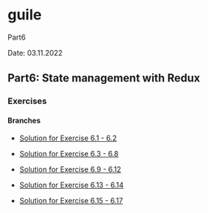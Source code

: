 # guile
Part6

Date: 03.11.2022

## Part6: State management with Redux

### Exercises

#### Branches

- [Solution for Exercise 6.1 - 6.2](https://github.com/aiotrope/guile/tree/6.1/unicafe-redux)

- [Solution for Exercise 6.3 - 6.8](https://github.com/aiotrope/guile/tree/6.3/redux-anecdotes)

- [Solution for Exercise 6.9 - 6.12](https://github.com/aiotrope/guile/tree/6.9/redux-anecdotes)

- [Solution for Exercise 6.13 - 6.14](https://github.com/aiotrope/guile/tree/6.13/redux-anecdotes)

- [Solution for Exercise 6.15 - 6.17](https://github.com/aiotrope/guile/tree/6.15/redux-anecdotes)